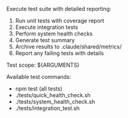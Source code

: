 Execute test suite with detailed reporting:
1. Run unit tests with coverage report
2. Execute integration tests
3. Perform system health checks
4. Generate test summary
5. Archive results to .claude/shared/metrics/
6. Report any failing tests with details

Test scope: ${ARGUMENTS}

Available test commands:
- npm test (all tests)
- ./tests/quick_health_check.sh
- ./tests/system_health_check.sh
- ./tests/integration_test.sh
